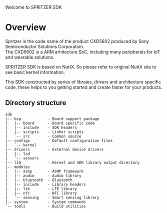 Welcome to SPRITZER SDK

# Overview

Spritzer is the code name of the product CXD5602 produced by Sony Semiconductor
Solutions Corporation.  
The CXD5602 is a ARM arhitecture SoC, including many peripherals for IoT and
wearable solutions.
  
SPRITZER SDK is based on NuttX.
So please refer to original NuttX site to see basic kernel information.

This SDK constructed by series of libraies, drivers and architecture specific
code, these helps to you getting started and create faster for your products.


## Directory structure

```
sdk
|-- bsp            - Board support package
|   |-- board      - Board specific code
|   |-- include    - SDK headers
|   |-- scripts    - Linker scripts
|   `-- src        - Common source
|-- configs        - Default configuration files
|   `-- kernel
|-- drivers        - External device drivers
|   |-- lcd
|   `-- sensors
|-- lib            - Kernel and SDK library output directory
|-- modules
|   |-- asmp       - ASMP framework
|   |-- audio      - Audio library
|   |-- bluetooth  - Bluetooth
|   |-- include    - Library headers
|   |-- lte        - LTE library
|   |-- nfc        - NFC library
|   `-- sensing    - Smart sensing library
|-- system         - System commands
`-- tools          - Build utilities
```
